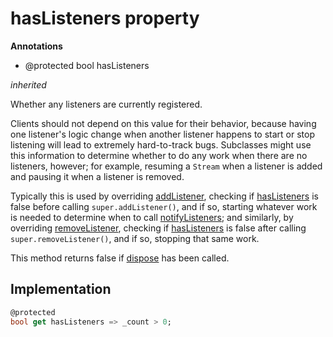 


# hasListeners property









**Annotations**

- @protected
bool hasListeners
  
_<span class="feature">inherited</span>_



<p>Whether any listeners are currently registered.</p>
<p>Clients should not depend on this value for their behavior, because having
one listener's logic change when another listener happens to start or stop
listening will lead to extremely hard-to-track bugs. Subclasses might use
this information to determine whether to do any work when there are no
listeners, however; for example, resuming a <code>Stream</code> when a listener is
added and pausing it when a listener is removed.</p>
<p>Typically this is used by overriding <a href="../../zego_uikit_prebuilt_live_audio_room/ZegoUIKitUserPropertiesNotifier/addListener.md">addListener</a>, checking if
<a href="../../zego_uikit_prebuilt_live_audio_room/ZegoUIKitUserPropertiesNotifier/hasListeners.md">hasListeners</a> is false before calling <code>super.addListener()</code>, and if so,
starting whatever work is needed to determine when to call
<a href="../../zego_uikit_prebuilt_live_audio_room/ZegoUIKitUserPropertiesNotifier/notifyListeners.md">notifyListeners</a>; and similarly, by overriding <a href="../../zego_uikit_prebuilt_live_audio_room/ZegoUIKitUserPropertiesNotifier/removeListener.md">removeListener</a>, checking
if <a href="../../zego_uikit_prebuilt_live_audio_room/ZegoUIKitUserPropertiesNotifier/hasListeners.md">hasListeners</a> is false after calling <code>super.removeListener()</code>, and if
so, stopping that same work.</p>
<p>This method returns false if <a href="../../zego_uikit_prebuilt_live_audio_room/ZegoUIKitUserPropertiesNotifier/dispose.md">dispose</a> has been called.</p>



## Implementation

```dart
@protected
bool get hasListeners => _count > 0;
```








